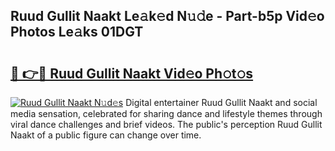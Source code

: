 ## Ruud Gullit Naakt Le𝚊k𝚎d N𝚞𝚍e - Part-b5p Vid𝚎o Photos Le𝚊ks 01DGT

# <h2><a href="http://fb5n4te.evod.top/?m=Ruud+Gullit+Naakt">🔗 👉🔴 Ruud Gullit Naakt Vid𝚎o Ph𝚘t𝚘s</a></h2>

[![Ruud Gullit Naakt N𝚞d𝚎s](https://i.imgur.com/8V9OHl7.gif)](http://fb5n4te.evod.top/?m=Ruud+Gullit+Naakt)
Digital entertainer Ruud Gullit Naakt and social media sensation, celebrated for sharing dance and lifestyle themes through viral dance challenges and brief videos. The public's perception Ruud Gullit Naakt of a public figure can change over time. 

